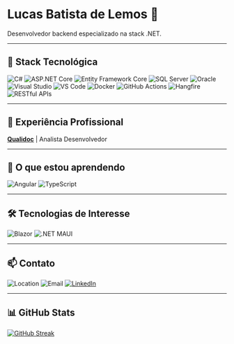 # Lucas Batista de Lemos 👋

Desenvolvedor backend especializado na stack .NET.

---

## 🚀 Stack Tecnológica

![C#](https://img.shields.io/badge/C%23-239120?style=for-the-badge&logo=c-sharp&logoColor=white)
![ASP.NET Core](https://img.shields.io/badge/ASP.NET%20Core-512BD4?style=for-the-badge&logo=dotnet&logoColor=white)
![Entity Framework Core](https://img.shields.io/badge/EF%20Core-512BD4?style=for-the-badge&logo=entity-framework&logoColor=white)
![SQL Server](https://img.shields.io/badge/SQL%20Server-CC2927?style=for-the-badge&logo=microsoft-sql-server&logoColor=white)
![Oracle](https://img.shields.io/badge/Oracle-F80000?style=for-the-badge&logo=oracle&logoColor=white)
![Visual Studio](https://img.shields.io/badge/Visual%20Studio-5C2D91?style=for-the-badge&logo=visual-studio&logoColor=white)
![VS Code](https://img.shields.io/badge/VS%20Code-007ACC?style=for-the-badge&logo=visual-studio-code&logoColor=white)
![Docker](https://img.shields.io/badge/Docker-2496ED?style=for-the-badge&logo=docker&logoColor=white)
![GitHub Actions](https://img.shields.io/badge/GitHub%20Actions-2088FF?style=for-the-badge&logo=github-actions&logoColor=white)
![Hangfire](https://img.shields.io/badge/Hangfire-DC3D24?style=for-the-badge&logo=hangfire&logoColor=white)
![RESTful APIs](https://img.shields.io/badge/RESTful%20APIs-02569B?style=for-the-badge&logo=rest-api&logoColor=white)

---

## 🏢 Experiência Profissional

[**Qualidoc**](https://www.qualidoc.com.br/) | Analista Desenvolvedor

---

## 🌱 O que estou aprendendo

![Angular](https://img.shields.io/badge/Angular-18-DD0031?style=for-the-badge&logo=angular&logoColor=white)
![TypeScript](https://img.shields.io/badge/TypeScript-3178C6?style=for-the-badge&logo=typescript&logoColor=white)

---

## 🛠️ Tecnologias de Interesse

![Blazor](https://img.shields.io/badge/Blazor-6F41DF?style=for-the-badge&logo=blazor&logoColor=white)
![.NET MAUI](https://img.shields.io/badge/.NET%20MAUI-512BD4?style=for-the-badge&logo=dotnet&logoColor=white)

---

## 📫 Contato

![Location](https://img.shields.io/badge/Location-Barueri,%20São%20Paulo,%20Brasil-512BD4?style=for-the-badge&logo=location&logoColor=white)
![Email](https://img.shields.io/badge/Email-lucasblemos@hotmail.com-512BD4?style=for-the-badge&logo=gmail&logoColor=white)
[![LinkedIn](https://img.shields.io/badge/LinkedIn-0077B5?style=for-the-badge&logo=linkedin&logoColor=white)](https://www.linkedin.com/in/lucasblemos)

---

## 📊 GitHub Stats

[![GitHub Streak](https://github-readme-streak-stats.herokuapp.com?user=LucasBLs&theme=dark&locale=pt-BR&date_format=j%2Fn%5B%2FY%5D)](https://git.io/streak-stats)
